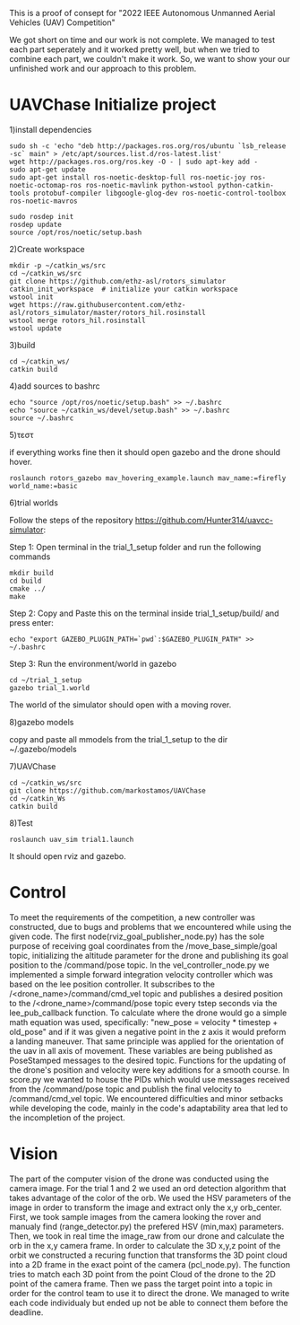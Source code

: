 This is a proof of consept for "2022 IEEE Autonomous Unmanned Aerial Vehicles (UAV) Competition"

We got short on time and our work is not complete. We managed to test each part seperately and it worked pretty well, but when we tried to combine each part, we couldn't make it work. So, we want to show your our unfinished work and our approach to this problem.


# UAVChase Initialize project

1)install dependencies
```
sudo sh -c 'echo "deb http://packages.ros.org/ros/ubuntu `lsb_release -sc` main" > /etc/apt/sources.list.d/ros-latest.list'
wget http://packages.ros.org/ros.key -O - | sudo apt-key add -
sudo apt-get update
sudo apt-get install ros-noetic-desktop-full ros-noetic-joy ros-noetic-octomap-ros ros-noetic-mavlink python-wstool python-catkin-tools protobuf-compiler libgoogle-glog-dev ros-noetic-control-toolbox ros-noetic-mavros

sudo rosdep init
rosdep update
source /opt/ros/noetic/setup.bash
```


2)Create workspace
```
mkdir -p ~/catkin_ws/src
cd ~/catkin_ws/src
git clone https://github.com/ethz-asl/rotors_simulator
catkin_init_workspace  # initialize your catkin workspace
wstool init
wget https://raw.githubusercontent.com/ethz-asl/rotors_simulator/master/rotors_hil.rosinstall
wstool merge rotors_hil.rosinstall
wstool update
```

3)build 
```
cd ~/catkin_ws/
catkin build
```
4)add sources to bashrc
```
echo "source /opt/ros/noetic/setup.bash" >> ~/.bashrc
echo "source ~/catkin_ws/devel/setup.bash" >> ~/.bashrc
source ~/.bashrc
```
5)τεστ

if everything works fine then it should open gazebo and the drone should hover.
``` 
roslaunch rotors_gazebo mav_hovering_example.launch mav_name:=firefly world_name:=basic
```

6)trial worlds

Follow the steps of the repository https://github.com/Hunter314/uavcc-simulator:

Step 1: Open terminal in the trial_1_setup folder and run the following commands
```
mkdir build
cd build
cmake ../
make
```
Step 2: Copy and Paste this on the terminal inside trial_1_setup/build/ and press enter:
```
echo "export GAZEBO_PLUGIN_PATH=`pwd`:$GAZEBO_PLUGIN_PATH" >> ~/.bashrc
```
Step 3: Run the environment/world in gazebo
```
cd ~/trial_1_setup
gazebo trial_1.world
```
The world of the simulator should open with a moving rover.

8)gazebo models

copy and paste all mmodels from the trial_1_setup to the dir ~/.gazebo/models

7)UAVChase
```
cd ~/catkin_ws/src
git clone https://github.com/markostamos/UAVChase
cd ~/catkin_Ws
catkin build
```

8)Test

```
roslaunch uav_sim trial1.launch

```
It should open rviz and gazebo.


# Control
To meet the requirements of the competition, a new controller was constructed, due to bugs and problems that we encountered while using the given code. The first node(rviz_goal_publisher_node.py) has the sole purpose of receiving goal coordinates from the /move_base_simple/goal topic, initializing the altitude parameter for the drone and publishing its goal position to the /command/pose topic. In the vel_controller_node.py we implemented a simple forward integration velocity controller which was based on the lee position controller. It subscribes to the /<drone_name>/command/cmd_vel topic and publishes a desired position to the /<drone_name>/command/pose topic every tstep seconds via the lee_pub_callback function. To calculate where the drone would go a simple math equation was used, specifically: "new_pose = velocity * timestep + old_pose" and if it was given a negative point in the z axis it would preform a landing maneuver. That same principle was applied for the orientation of the uav in all axis of movement. These variables are being published as PoseStamped messages to the desired topic. Functions for the updating of the drone's position and velocity were key additions for a smooth course.
In score.py we wanted to house the PIDs which would use messages received from the /command/pose topic and publish the final velocity to /command/cmd_vel topic. We encountered difficulties and minor setbacks while developing the code, mainly in the code's adaptability area that led to the incompletion of the project.

# Vision
The part of the computer vision of the drone was conducted using the camera image. For the trial 1 and 2 we used an ord detection algorithm that takes advantage of the color of the orb. We used the HSV parameters of the image in order to transform the image and extract only the x,y orb_center. First, we took sample images from the camera looking the rover and manualy find (range_detector.py) the prefered HSV (min,max) parameters. Then, we took in real time the image_raw from our drone and calculate the orb in the x,y camera frame.
In order to calculate the 3D x,y,z point of the orbit we constructed a recuring function that transforms the 3D point cloud into a 2D frame in the exact point of the camera (pcl_node.py). The function tries to match each 3D point from the point Cloud of the drone to the 2D point of the camera frame. Then we pass the target point into a topic in order for the control team to use it to direct the drone.
We managed to write each code individualy but ended up not be able to connect them before the deadline.
